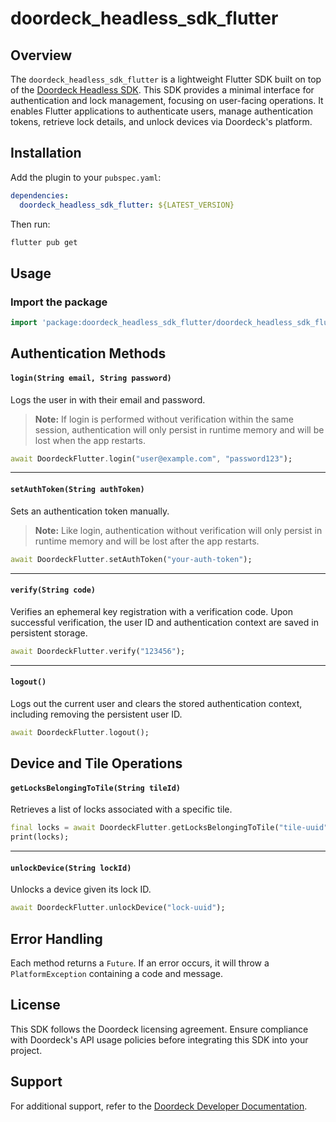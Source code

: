 # doordeck_headless_sdk_flutter

## Overview
The `doordeck_headless_sdk_flutter` is a lightweight Flutter SDK built on top of the [Doordeck Headless SDK](https://github.com/doordeck/doordeck-headless-sdk). This SDK provides a minimal interface for authentication and lock management, focusing on user-facing operations. It enables Flutter applications to authenticate users, manage authentication tokens, retrieve lock details, and unlock devices via Doordeck's platform.

## Installation

Add the plugin to your `pubspec.yaml`:

```yaml
dependencies:
  doordeck_headless_sdk_flutter: ${LATEST_VERSION}
```

Then run:

```bash
flutter pub get
```

## Usage

### Import the package

```dart
import 'package:doordeck_headless_sdk_flutter/doordeck_headless_sdk_flutter.dart';
```

## Authentication Methods

#### `login(String email, String password)`
Logs the user in with their email and password.

> **Note:** If login is performed without verification within the same session, authentication will only persist in runtime memory and will be lost when the app restarts.

```dart
await DoordeckFlutter.login("user@example.com", "password123");
```

---

#### `setAuthToken(String authToken)`
Sets an authentication token manually.

> **Note:** Like login, authentication without verification will only persist in runtime memory and will be lost after the app restarts.

```dart
await DoordeckFlutter.setAuthToken("your-auth-token");
```

---

#### `verify(String code)`
Verifies an ephemeral key registration with a verification code. Upon successful verification, the user ID and authentication context are saved in persistent storage.

```dart
await DoordeckFlutter.verify("123456");
```

---

#### `logout()`
Logs out the current user and clears the stored authentication context, including removing the persistent user ID.

```dart
await DoordeckFlutter.logout();
```

## Device and Tile Operations

#### `getLocksBelongingToTile(String tileId)`
Retrieves a list of locks associated with a specific tile.

```dart
final locks = await DoordeckFlutter.getLocksBelongingToTile("tile-uuid");
print(locks);
```

---

#### `unlockDevice(String lockId)`
Unlocks a device given its lock ID.

```dart
await DoordeckFlutter.unlockDevice("lock-uuid");
```

## Error Handling
Each method returns a `Future`. If an error occurs, it will throw a `PlatformException` containing a code and message.

## License
This SDK follows the Doordeck licensing agreement. Ensure compliance with Doordeck's API usage policies before integrating this SDK into your project.

## Support
For additional support, refer to the [Doordeck Developer Documentation](https://developer.doordeck.com/docs/#introduction).
